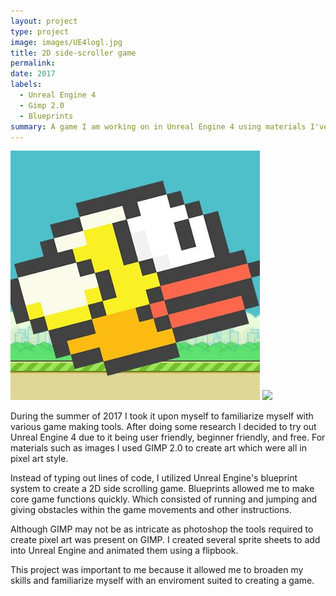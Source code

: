 ```yaml
---
layout: project
type: project
image: images/UE4logl.jpg
title: 2D side-scroller game
permalink:
date: 2017
labels:
  - Unreal Engine 4
  - Gimp 2.0
  - Blueprints
summary: A game I am working on in Unreal Engine 4 using materials I've made.
---
```

<img class="ui medium right floated rounded image" src="/images/flapbird.jpg">
<img class="ui image" src="{{ site.baseurl }}/images/cotton-header.png">

During the summer of 2017 I took it upon myself to familiarize myself with various game making tools. After doing some research I decided to try out Unreal Engine 4 due to it being user friendly, beginner friendly, and free. For materials such as images I used GIMP 2.0 to create art which were all in pixel art style.

Instead of typing out lines of code, I utilized Unreal Engine's blueprint system to create a 2D side scrolling game. Blueprints allowed me to make core game functions quickly. Which consisted of running and jumping and giving obstacles within the game movements and other instructions. 

Although GIMP may not be as intricate as photoshop the tools required to create pixel art was present on GIMP. I created several sprite sheets to add into Unreal Engine and animated them using a flipbook.

This project was important to me because it allowed me to broaden my skills and familiarize myself with an enviroment suited to creating a game.
